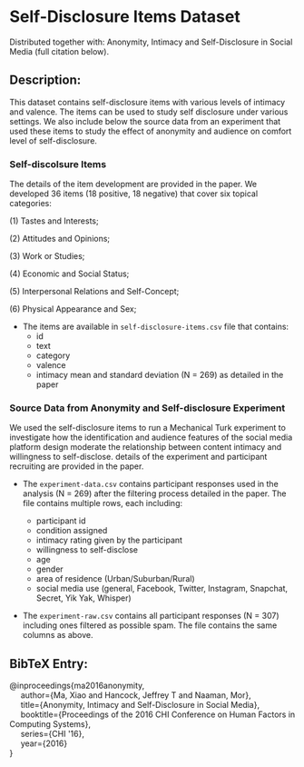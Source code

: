 # Self-Disclosure Items Dataset

Distributed together with: Anonymity, Intimacy and Self-Disclosure in Social Media (full citation below).

## Description:

This dataset contains self-disclosure items with various levels of intimacy and valence. The items can be used to study self disclosure under various settings. We also include below the source data from an experiment that used these items to study the effect of anonymity and audience on comfort level of self-disclosure. 

### Self-discolsure Items

The details of the item development are provided in the paper. We developed 36 items (18 positive, 18 negative) that cover six topical categories:

(1) Tastes and Interests;

(2) Attitudes and Opinions;

(3) Work or Studies;

(4) Economic and Social Status;

(5) Interpersonal Relations and Self-Concept;

(6) Physical Appearance and Sex;

* The items are available in ``self-disclosure-items.csv`` file that contains:
	- id
	- text
	- category
	- valence
	- intimacy mean and standard deviation (N = 269) as detailed in the paper

### Source Data from Anonymity and Self-disclosure Experiment

We used the self-disclosure items to run a Mechanical Turk experiment to investigate how the identification and audience features of the social media platform design moderate the relationship between content intimacy and willingness to self-disclose. details of the experiment and participant recruiting are provided in the paper. 

* The ``experiment-data.csv`` contains participant responses used in the analysis (N = 269) after the filtering process detailed in the paper. The file contains multiple rows, each including:
	- participant id
	- condition assigned
	- intimacy rating given by the participant
	- willingness to self-disclose
	- age
	- gender
	- area of residence (Urban/Suburban/Rural)
	- social media use (general, Facebook, Twitter, Instagram, Snapchat, Secret, Yik Yak, Whisper)

* The ``experiment-raw.csv`` contains all participant responses (N = 307) including ones filtered as possible spam. The file contains the same columns as above.


## BibTeX Entry:

@inproceedings{ma2016anonymity, <br>
&nbsp;&nbsp;&nbsp;&nbsp; author={Ma, Xiao and Hancock, Jeffrey T and Naaman, Mor}, <br>
&nbsp;&nbsp;&nbsp;&nbsp; title={Anonymity, Intimacy and Self-Disclosure in Social Media}, <br>
&nbsp;&nbsp;&nbsp;&nbsp; booktitle={Proceedings of the 2016 CHI Conference on Human Factors in Computing Systems}, <br>
&nbsp;&nbsp;&nbsp;&nbsp; series={CHI '16}, <br>
&nbsp;&nbsp;&nbsp;&nbsp; year={2016} <br>
}
